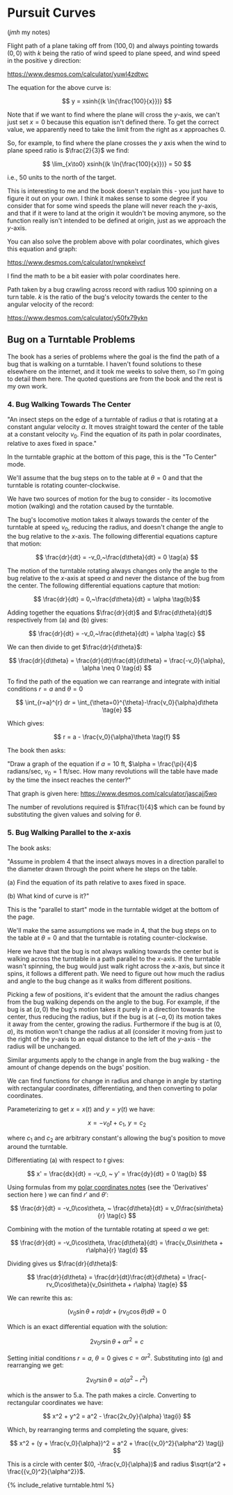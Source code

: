 # Pursuit Curves

(*jmh* my notes)

Flight path of a plane taking off from $(100,0)$ and always pointing towards $(0,0)$ with $k$ being the ratio of wind speed to plane speed, and wind speed in the positive y direction:

https://www.desmos.com/calculator/yuwl4zdtwc

The equation for the above curve is:

$$ y = xsinh{(k \ln{\frac{100}{x}})} $$

Note that if we want to find where the plane will cross the $y$-axis, we can't just set $x = 0$ because this equation isn't defined there. To get the correct value, we apparently need to take the limit from the right as $x$ approaches $0$.

So, for example, to find where the plane crosses the $y$ axis when the wind to plane speed ratio is $\frac{2}{3}$ we find:

$$ \lim_{x\to0}  xsinh{(k \ln{\frac{100}{x}})} = 50 $$

i.e., 50 units to the north of the target.

This is interesting to me and the book doesn't explain this - you just have to figure it out on your own. I think it makes sense to some degree if you consider that for some wind speeds the plane will never reach the $y$-axis, and that if it were to land at the origin it wouldn't be moving anymore, so the function really isn't intended to be defined at origin, just as we approach the $y$-axis.

You can also solve the problem above with polar coordinates, which gives this equation and graph:

https://www.desmos.com/calculator/rwnpkeivcf

I find the math to be a bit easier with polar coordinates here.

Path taken by a bug crawling across record with radius 100 spinning on a turn table. $k$ is the ratio of the bug's velocity towards the center to the angular velocity of the record:

https://www.desmos.com/calculator/y50fx79ykn

## Bug on a Turntable Problems

The book has a series of problems where the goal is the find the path of a bug that is walking on a turntable. I haven't found solutions to these elsewhere on the internet, and it took me weeks to solve them, so I'm going to detail them here. The quoted questions are from the book and the rest is my own work.

### 4. Bug Walking Towards The Center ###

"An insect steps on the edge of a turntable of radius $a$ that is rotating at a constant angular velocity $\alpha$. It moves straight toward the center of the table at a constant velocity $v_0$. Find the equation of its path in polar coordinates, relative to axes fixed in space."

In the turntable graphic at the bottom of this page, this is the "To Center" mode.

We'll assume that the bug steps on to the table at $\theta = 0$ and that the turntable is rotating counter-clockwise.

We have two sources of motion for the bug to consider - its locomotive motion (walking) and the rotation caused by the turntable.

The bug's locomotive motion takes it always towards the center of the turntable at speed $v_0$, reducing the radius, and doesn't change the angle to the bug relative to the $x$-axis. The following differential equations capture that motion:

$$ \frac{dr}{dt} = -v_0,~\frac{d\theta}{dt} = 0 \tag{a} $$

The motion of the turntable rotating always changes only the angle to the bug relative to the $x$-axis at speed $\alpha$ and never the distance of the bug from the center. The following differential equations capture that motion:

$$ \frac{dr}{dt} = 0,~\frac{d\theta}{dt} = \alpha \tag{b}$$

Adding together the equations $\frac{dr}{dt}$ and $\frac{d\theta}{dt}$ respectively from (a) and (b) gives:

$$ \frac{dr}{dt} = -v_0,~\frac{d\theta}{dt} = \alpha \tag{c} $$

We can then divide to get $\frac{dr}{d\theta}$:

$$ \frac{dr}{d\theta} = \frac{dr}{dt}\frac{dt}{d\theta} = \frac{-v_0}{\alpha}, \alpha \neq 0 \tag{d} $$

To find the path of the equation we can rearrange and integrate with initial conditions $r = a$ and $\theta = 0$

$$ \int_{r=a}^{r} dr = \int_{\theta=0}^{\theta}-\frac{v_0}{\alpha}d\theta \tag{e} $$

Which gives:

$$ r = a - \frac{v_0}{\alpha}\theta \tag{f} $$

The book then asks:

"Draw a graph of the equation if $a = 10$ ft, $\alpha = \frac{\pi}{4}$ radians/sec, $v_0 = 1$ ft/sec. How many revolutions will the table have made by the time the insect reaches the center?"

That graph is given here: https://www.desmos.com/calculator/jascajj5wo

The number of revolutions required is $1\frac{1}{4}$ which can be found by substituting the given values and solving for $\theta$.

### 5. Bug Walking Parallel to the $x$-axis

The book asks:

"Assume in problem 4 that the insect always moves in a direction parallel to the diameter drawn through the point where he steps on the table.

(a) Find the equation of its path relative to axes fixed in space.

(b) What kind of curve is it?"

This is the "parallel to start" mode in the turntable widget at the bottom of the page.

We'll make the same assumptions we made in 4, that the bug steps on to the table at $\theta = 0$ and that the turntable is rotating counter-clockwise.

Here we have that the bug is not always walking towards the center but is walking across the turntable in a path parallel to the $x$-axis. If the turntable wasn't spinning, the bug would just walk right across the $x$-axis, but since it spins, it follows a different path. We need to figure out how much the radius and angle to the bug change as it walks from different positions.

Picking a few of positions, it's evident that the amount the radius changes from the bug walking depends on the angle to the bug. For example, if the bug is at $(a, 0)$ the bug's motion takes it purely in a direction towards the center, thus reducing the radius, but if the bug is at $(-a, 0)$ its motion takes it away from the center, growing the radius. Furthermore if the bug is at $(0, a)$, its motion won't change the radius at all (consider it moving from just to the right of the $y$-axis to an equal distance to the left of the $y$-axis - the radius will be unchanged.

Similar arguments apply to the change in angle from the bug walking - the amount of change depends on the bugs' position.

We can find functions for change in radius and change in angle by starting with rectangular coordinates, differentiating, and then converting to polar coordinates.

Parameterizing to get $x = x(t)$ and $y = y(t)$ we have:

$$ x = -v_0t + c_1, ~y = c_2 \tag{a} $$

where $c_1$ and $c_2$ are arbitrary constant's allowing the bug's position to move around the turntable.

Differentiating (a) with respect to $t$ gives:

$$ x' = \frac{dx}{dt} = -v_0, ~ y' = \frac{dy}{dt} = 0 \tag{b} $$

Using formulas from my [polar coordinates notes](https://jhobbs.github.io/mathnotes/calculus/polar-coordinates.html) (see the 'Derivatives' section here ) we can find $r'$ and $\theta'$:

$$ \frac{dr}{dt} = -v_0\cos\theta, ~ \frac{d\theta}{dt} = v_0\frac{sin\theta}{r} \tag{c} $$

Combining with the motion of the turntable rotating at speed $\alpha$ we get:

$$ \frac{dr}{dt} = -v_0\cos\theta, \frac{d\theta}{dt} = \frac{v_0\sin\theta + r\alpha}{r} \tag{d} $$

Dividing gives us $\frac{dr}{d\theta}$:

$$ \frac{dr}{d\theta} = \frac{dr}{dt}\frac{dt}{d\theta} = \frac{-rv_0\cos\theta}{v_0sin\theta + r\alpha} \tag{e} $$

We can rewrite this as:

$$ (v_0\sin\theta + r\alpha)dr + (rv_0\cos\theta)d\theta = 0 \tag{f} $$

Which is an exact differential equation with the solution:

$$ 2v_0r\sin\theta + \alpha r^2 = c \tag{g} $$

Setting initial conditions $r = a$, $\theta = 0$ gives $c = \alpha r^2$. Substituting into (g) and rearranging we get:

$$ 2v_0r\sin\theta = \alpha (a^2 - r^2) \tag{h} $$

which is the answer to 5.a. The path makes a circle. Converting to rectangular coordinates we have:

$$ x^2 + y^2 = a^2 - \frac{2v_0y}{\alpha} \tag{i} $$

Which, by rearranging terms and completing the square, gives:

$$ x^2 + (y + \frac{v_0}{\alpha})^2 = a^2 + \frac{{v_0}^2}{\alpha^2} \tag{j} $$

This is a circle with center $(0, -\frac{v_0}{\alpha})$ and radius $\sqrt{a^2 + \frac{{v_0}^2}{\alpha^2}}$.

{% include_relative turntable.html %}
